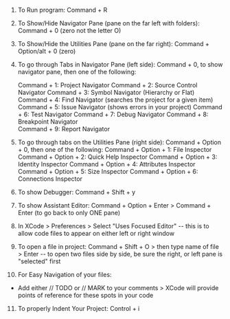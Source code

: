 <!-- Key Commands/Shortcuts to Make Your Life Easier! -->

1. To Run program: Command + R 

2. To Show/Hide Navigator Pane (pane on the far left with folders): Command + 0 (zero not the letter O)

3. To Show/Hide the Utilities Pane (pane on the far right): Command + Option/alt + 0 (zero)

4. To go through Tabs in Navigator Pane (left side): Command + 0, to show navigator pane, then one of the following:

    Command + 1: Project Navigator
    Command + 2: Source Control Navigator 
    Command + 3: Symbol Navigator (Hierarchy or Flat)
    Command + 4: Find Navigator (searches the project for a given item)
    Command + 5: Issue Navigator (shows errors in your project)
    Command + 6: Test Navigator
    Command + 7: Debug Navigator 
    Command + 8: Breakpoint Navigator  
    Command + 9: Report Navigator 
    
5. To go through tabs on the Utilities Pane (right side): Command + Option + 0, then one of the following:
    Command + Option + 1: File Inspector 
    Command + Option + 2: Quick Help Inspector 
    Command + Option + 3: Identity Inspector 
    Command + Option + 4: Attributes Inspector
    Command + Option + 5: Size Inspector 
    Command + Option + 6: Connections Inspector 
    
6. To show Debugger: Command + Shift + y 

7. To show Assistant Editor: Command + Option + Enter > Command + Enter (to go back to only ONE pane)

8. In XCode > Preferences > Select "Uses Focused Editor" -- this is to allow code files to appear on either left or right window  

9. To open a file in project: Command + Shift + O > then type name of file > Enter -- to open two files side by side, be sure the right, or left pane is "selected" first 

10. For Easy Navigation of your files: 
  - Add either // TODO or // MARK to your comments > XCode will provide points of reference for these spots in your code 
  
11. To properly Indent Your Project: Control + i